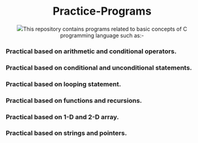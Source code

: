 <h1 align="center">
Practice-Programs
</h1>

<p align="center">
  <img src="https://www.google.com/url?sa=i&url=https%3A%2F%2Fnareshit.com%2Fc-language-online-training%2F&psig=AOvVaw1RuUO3tMXW1YUzWzfKGKnO&ust=1624171165108000&source=images&cd=vfe&ved=0CAoQjRxqFwoTCMCL9J-Lo_ECFQAAAAAdAAAAABAD"

## This repository contains programs related to basic concepts of C programming language such as:-
### Practical based on arithmetic and conditional operators.


### Practical based on conditional and unconditional statements.


### Practical based on looping statement.


### Practical based on functions and recursions.


### Practical based on 1-D and 2-D array.


### Practical based on strings and pointers.
